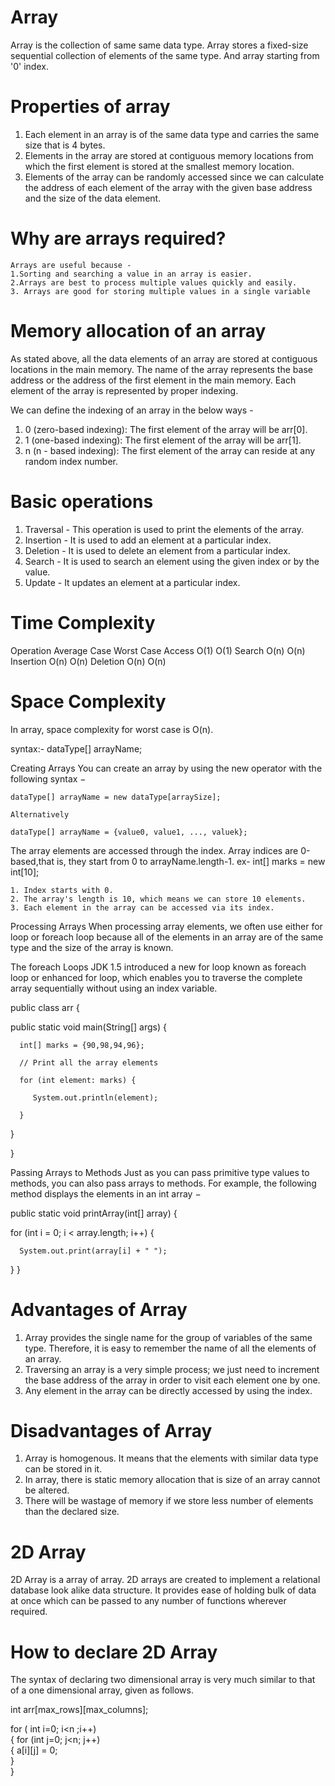 # Array
Array is the collection of same same data type.
Array stores a fixed-size sequential collection of elements of the same type.
And array starting from '0' index.

# Properties of array
1. Each element in an array is of the same data type and carries the same size that is 4 bytes.
2. Elements in the array are stored at contiguous memory locations from which the first element is stored at the smallest memory location.
3. Elements of the array can be randomly accessed since we can calculate the address of each element of the array with the given base address and the size of the data element.

# Why are arrays required?
	Arrays are useful because -
	1.Sorting and searching a value in an array is easier.
	2.Arrays are best to process multiple values quickly and easily.
	3. Arrays are good for storing multiple values in a single variable
	
	
# Memory allocation of an array

As stated above, all the data elements of an array are stored at contiguous locations in the main memory. The name of the array represents the base address or the address of the first element in the main memory. Each element of the array is represented by proper indexing.

We can define the indexing of an array in the below ways -
1. 0 (zero-based indexing): The first element of the array will be arr[0].
2. 1 (one-based indexing): The first element of the array will be arr[1].
3. n (n - based indexing): The first element of the array can reside at any random index number.

# Basic operations
1. Traversal - This operation is used to print the elements of the array.
2. Insertion - It is used to add an element at a particular index.
3. Deletion - It is used to delete an element from a particular index.
4. Search - It is used to search an element using the given index or by the value.
5. Update - It updates an element at a particular index.

# Time Complexity
Operation	Average Case	Worst Case
Access	O(1)	O(1)
Search	O(n)	O(n)
Insertion	O(n)	O(n)
Deletion	O(n)	O(n)

# Space Complexity
In array, space complexity for worst case is O(n).



syntax:-
	dataType[] arrayName;
	
Creating Arrays
You can create an array by using the new operator with the following syntax −

	dataType[] arrayName = new dataType[arraySize];
	
	Alternatively
	
	dataType[] arrayName = {value0, value1, ..., valuek};
	
The array elements are accessed through the index. Array indices are 0-based,that is, they start from 0 to arrayName.length-1.
ex-
	int[] marks = new int[10];
	
	1. Index starts with 0.
	2. The array's length is 10, which means we can store 10 elements.
	3. Each element in the array can be accessed via its index.
	
Processing Arrays
When processing array elements, we often use either for loop or foreach loop because all of the elements in an array are of the same type and the size of the array is known.

The foreach Loops
JDK 1.5 introduced a new for loop known as foreach loop or enhanced for loop, which enables you to traverse the complete array sequentially without using an index variable.


public class arr {

   public static void main(String[] args) {
   
      int[] marks = {90,98,94,96};

      // Print all the array elements
      
      for (int element: marks) {
      
         System.out.println(element);
	 
      }
      
   }
   
}



Passing Arrays to Methods
Just as you can pass primitive type values to methods, you can also pass arrays to methods. For example, the following method displays the elements in an int array −


public static void printArray(int[] array) {

   for (int i = 0; i < array.length; i++) {
   
      System.out.print(array[i] + " ");
   }
}

# Advantages of Array

1. Array provides the single name for the group of variables of the same type. Therefore, it is easy to remember the name of all the elements of an array.
2. Traversing an array is a very simple process; we just need to increment the base address of the array in order to visit each element one by one.
3. Any element in the array can be directly accessed by using the index.

# Disadvantages of Array
1. Array is homogenous. It means that the elements with similar data type can be stored in it.
2. In array, there is static memory allocation that is size of an array cannot be altered.
3. There will be wastage of memory if we store less number of elements than the declared size.


# 2D Array
2D Array is a array of array.
2D arrays are created to implement a relational database look alike data structure. It provides ease of holding bulk of data at once which can be passed to any number of functions wherever required.

# How to declare 2D Array
The syntax of declaring two dimensional array is very much similar to that of a one dimensional array, given as follows.

int arr[max_rows][max_columns];   


for ( int i=0; i<n ;i++)  
{
for (int j=0; j<n; j++)   
    {
        a[i][j] = 0;  
    }   
}  







